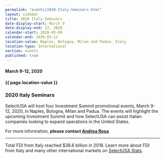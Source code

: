 ```yaml
---
permalink: "events/2020-Italy-Seminars.html"
layout: sidebar
title: 2020 Italy Seminars
date-display-start: March 9
date-display-end: 12, 2020
calendar-start: 2020-03-09
calendar-end: 2020-03-12
location-value: Naples, Bologna, Milan and Padua, Italy
location-type: International
section: events
published: true
---
```


#### March 9-12, 2020

#### {{ page.location-value }}

### 2020 Italy Seminars

SelectUSA will host four Investment Summit promotional events, March 9-12, 2020, in Naples, Bologna, Milan and Padua. The events will highlight the upcoming Investment Summit and how SelectUSA can assist Italian companies looking to expand operations in the United States.

For more information, **please contact [Andrea Rosa](mailto:andrea.rosa@trade.gov)**.

---

Total FDI from Italy reached $38.6 billion in 2018. Learn more about FDI from Italy and many other international markets on [SelectUSA Stats](https://www.selectusa.gov/selectusa-stats).

